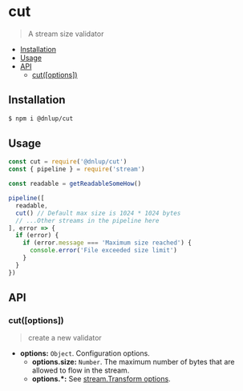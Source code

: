 # cut

> A stream size validator

<!-- toc -->

- [Installation](#installation)
- [Usage](#usage)
- [API](#api)
  * [cut([options])](#cutoptions)

<!-- tocstop -->

## Installation

```bash
$ npm i @dnlup/cut
```

## Usage
```js
const cut = require('@dnlup/cut')
const { pipeline } = require('stream')

const readable = getReadableSomeHow()

pipeline([
  readable,
  cut() // Default max size is 1024 * 1024 bytes
  // ...Other streams in the pipeline here
], error => {
  if (error) {
    if (error.message === 'Maximum size reached') {
      console.error('File exceeded size limit')
    }
  }
})
```

## API

### cut([options])

> create a new validator

* **options:** `Object`. Configuration options.
   * **options.size:** `Number`. The maximum number of bytes that are allowed to flow in the stream.
   * **options.*:** See [stream.Transform options](https://nodejs.org/dist/latest-v12.x/docs/api/stream.html#stream_new_stream_transform_options).
